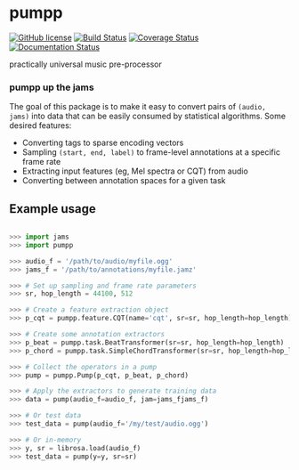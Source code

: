 # pumpp
[![GitHub license](https://img.shields.io/badge/license-ISC-blue.svg)](https://raw.githubusercontent.com/bmcfee/pumpp/master/LICENSE)
[![Build Status](https://travis-ci.org/bmcfee/pumpp.svg?branch=master)](https://travis-ci.org/bmcfee/pumpp)
[![Coverage Status](https://coveralls.io/repos/github/bmcfee/pumpp/badge.svg?branch=master)](https://coveralls.io/github/bmcfee/pumpp?branch=master)
[![Documentation Status](http://readthedocs.org/projects/pumpp/badge/?version=latest)](http://pumpp.readthedocs.io/en/latest/?badge=latest)



practically universal music pre-processor

### pumpp up the jams

The goal of this package is to make it easy to convert pairs of `(audio, jams)` into data that can
be easily consumed by statistical algorithms.  Some desired features:

- Converting tags to sparse encoding vectors
- Sampling `(start, end, label)` to frame-level annotations at a specific frame rate
- Extracting input features (eg, Mel spectra or CQT) from audio
- Converting between annotation spaces for a given task

## Example usage

```python

>>> import jams
>>> import pumpp

>>> audio_f = '/path/to/audio/myfile.ogg'
>>> jams_f = '/path/to/annotations/myfile.jamz'

>>> # Set up sampling and frame rate parameters
>>> sr, hop_length = 44100, 512

>>> # Create a feature extraction object
>>> p_cqt = pumpp.feature.CQT(name='cqt', sr=sr, hop_length=hop_length)

>>> # Create some annotation extractors
>>> p_beat = pumpp.task.BeatTransformer(sr=sr, hop_length=hop_length)
>>> p_chord = pumpp.task.SimpleChordTransformer(sr=sr, hop_length=hop_length)

>>> # Collect the operators in a pump
>>> pump = pumpp.Pump(p_cqt, p_beat, p_chord)

>>> # Apply the extractors to generate training data
>>> data = pump(audio_f=audio_f, jam=jams_fjams_f)

>>> # Or test data
>>> test_data = pump(audio_f='/my/test/audio.ogg')

>>> # Or in-memory
>>> y, sr = librosa.load(audio_f)
>>> test_data = pump(y=y, sr=sr)
```
